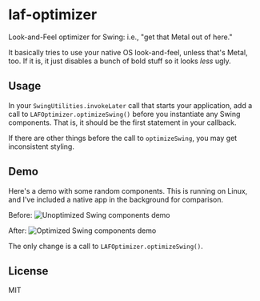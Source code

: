 # laf-optimizer

Look-and-Feel optimizer for Swing: i.e., "get that Metal out of here."

It basically tries to use your native OS look-and-feel, unless that's Metal, too. If it is, it just disables a bunch of bold stuff so it looks *less* ugly.

## Usage

In your `SwingUtilities.invokeLater` call that starts your application, add a call to `LAFOptimizer.optimizeSwing()` before you instantiate any Swing components. That is, it should be the first statement in your callback.

If there are other things before the call to `optimizeSwing`, you may get inconsistent styling.

## Demo

Here's a demo with some random components. This is running on Linux, and I've included a native app in the background for comparison.

Before:
![Unoptimized Swing components demo](https://cloud.githubusercontent.com/assets/4317806/13331089/f365b51e-dbc9-11e5-9f9b-303efc124674.png)

After:
![Optimized Swing components demo](https://cloud.githubusercontent.com/assets/4317806/13331088/f365af60-dbc9-11e5-8e91-3c66b74f5e17.png)

The only change is a call to `LAFOptimizer.optimizeSwing()`.

## License

MIT
